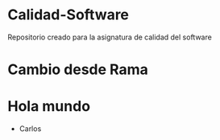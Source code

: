 # Calidad-Software
Repositorio creado para la asignatura de calidad del software

# Cambio desde Rama

# Hola mundo
 - Carlos
